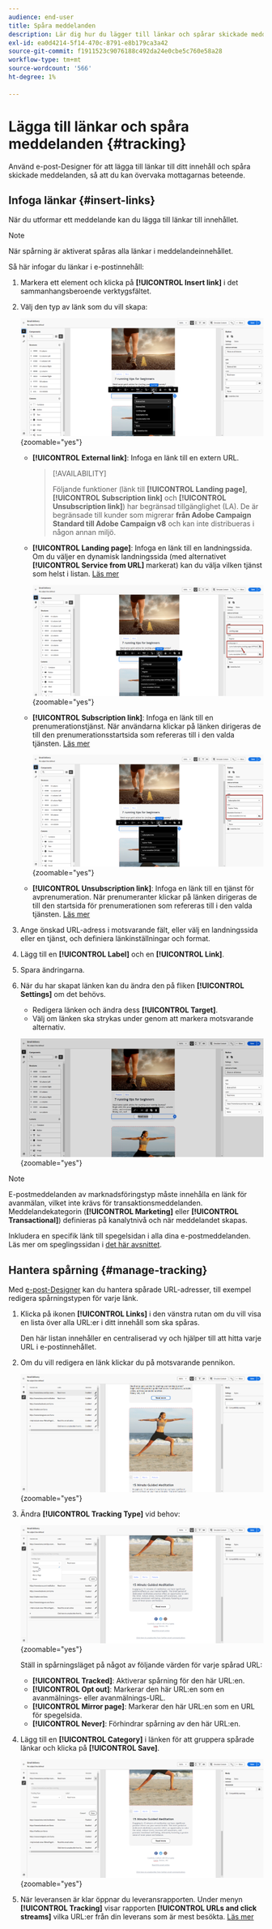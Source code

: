 ```yaml
---
audience: end-user
title: Spåra meddelanden
description: Lär dig hur du lägger till länkar och spårar skickade meddelanden
exl-id: ea0d4214-5f14-470c-8791-e8b179ca3a42
source-git-commit: f1911523c9076188c492da24e0cbe5c760e58a28
workflow-type: tm+mt
source-wordcount: '566'
ht-degree: 1%

---
```


# Lägga till länkar och spåra meddelanden {#tracking}

Använd e-post-Designer för att lägga till länkar till ditt innehåll och spåra skickade meddelanden, så att du kan övervaka mottagarnas beteende.

## Infoga länkar {#insert-links}

När du utformar ett meddelande kan du lägga till länkar till innehållet.

>[!NOTE]
>
>När spårning är aktiverat spåras alla länkar i meddelandeinnehållet.

Så här infogar du länkar i e-postinnehåll:

1. Markera ett element och klicka på **[!UICONTROL Insert link]** i det sammanhangsberoende verktygsfältet.

1. Välj den typ av länk som du vill skapa:

   ![Skärmbild som visar gränssnittet för att infoga länkar i meddelandespårningsverktyget](assets/message-tracking-insert-link.png){zoomable="yes"}

   * **[!UICONTROL External link]**: Infoga en länk till en extern URL.

     >[!AVAILABILITY]
     >
     >Följande funktioner (länk till **[!UICONTROL Landing page]**, **[!UICONTROL Subscription link]** och **[!UICONTROL Unsubscription link]**) har begränsad tillgänglighet (LA). De är begränsade till kunder som migrerar **från Adobe Campaign Standard till Adobe Campaign v8** och kan inte distribueras i någon annan miljö.

   * **[!UICONTROL Landing page]**: Infoga en länk till en landningssida. Om du väljer en dynamisk landningssida (med alternativet **[!UICONTROL Service from URL]** markerat) kan du välja vilken tjänst som helst i listan. [Läs mer](../landing-pages/create-lp.md#define-actions-on-form-submission)

     ![Skärmbild som visar gränssnittet för att länka till en landningssida i e-postdesignern](assets/email-link-to-landing-page.png){zoomable="yes"}

   * **[!UICONTROL Subscription link]**: Infoga en länk till en prenumerationstjänst. När användarna klickar på länken dirigeras de till den prenumerationsstartsida som refereras till i den valda tjänsten. [Läs mer](../audience/manage-services.md#create-service)

     ![Skärmbild som visar gränssnittet för att skapa en standardprenumerationslänk i tjänstverktyget](assets/service-create-default-lp-link.png){zoomable="yes"}

   * **[!UICONTROL Unsubscription link]**: Infoga en länk till en tjänst för avprenumeration. När prenumeranter klickar på länken dirigeras de till den startsida för prenumerationen som refereras till i den valda tjänsten. [Läs mer](../audience/manage-services.md#create-service)

   <!--* **[!UICONTROL Mirror page]**: Add a link to display the email content in a web browser. [Learn more]-->

1. Ange önskad URL-adress i motsvarande fält, eller välj en landningssida eller en tjänst, och definiera länkinställningar och format.

1. Lägg till en **[!UICONTROL Label]** och en **[!UICONTROL Link]**.

1. Spara ändringarna.

1. När du har skapat länken kan du ändra den på fliken **[!UICONTROL Settings]** om det behövs.

   * Redigera länken och ändra dess **[!UICONTROL Target]**.
   * Välj om länken ska strykas under genom att markera motsvarande alternativ.

   ![Skärmbild som visar inställningsgränssnittet för att ändra länkegenskaper i meddelandespårningsverktyget](assets/message-tracking-link-settings.png){zoomable="yes"}

>[!NOTE]
>
>E-postmeddelanden av marknadsföringstyp måste innehålla en länk för avanmälan, vilket inte krävs för transaktionsmeddelanden. Meddelandekategorin (**[!UICONTROL Marketing]** eller **[!UICONTROL Transactional]**) definieras på kanalytnivå och när meddelandet skapas.

Inkludera en specifik länk till spegelsidan i alla dina e-postmeddelanden. Läs mer om speglingssidan i [det här avsnittet](mirror-page.md).

## Hantera spårning {#manage-tracking}

Med [e-post-Designer](create-email-content.md) kan du hantera spårade URL-adresser, till exempel redigera spårningstypen för varje länk.

1. Klicka på ikonen **[!UICONTROL Links]** i den vänstra rutan om du vill visa en lista över alla URL:er i ditt innehåll som ska spåras.

   Den här listan innehåller en centraliserad vy och hjälper till att hitta varje URL i e-postinnehållet.

1. Om du vill redigera en länk klickar du på motsvarande pennikon.

   ![Skärmbild som visar gränssnittet för redigering av länkar i meddelandespårningsverktyget](assets/message-tracking-edit-links.png){zoomable="yes"}

1. Ändra **[!UICONTROL Tracking Type]** vid behov:

   ![Skärmbild som visar gränssnittet för redigering av spårningstyper i meddelandespårningsverktyget](assets/message-tracking-edit-a-link.png){zoomable="yes"}

   Ställ in spårningsläget på något av följande värden för varje spårad URL:

   * **[!UICONTROL Tracked]**: Aktiverar spårning för den här URL:en.
   * **[!UICONTROL Opt out]**: Markerar den här URL:en som en avanmälnings- eller avanmälnings-URL.
   * **[!UICONTROL Mirror page]**: Markerar den här URL:en som en URL för spegelsida.
   * **[!UICONTROL Never]**: Förhindrar spårning av den här URL:en. <!--This information is saved: if the URL appears again in a future message, its tracking is automatically deactivated.-->

1. Lägg till en **[!UICONTROL Category]** i länken för att gruppera spårade länkar och klicka på **[!UICONTROL Save]**.

   ![Skärmbild som visar gränssnittet för att lägga till kategorier till spårade länkar i meddelandespårningsverktyget](assets/message-tracking-edit-a-link_2.png){zoomable="yes"}

1. När leveransen är klar öppnar du leveransrapporten. Under menyn **[!UICONTROL Tracking]** visar rapporten **[!UICONTROL URLs and click streams]** vilka URL:er från din leverans som är mest besökta. [Läs mer](../reporting/gs-reports.md)
